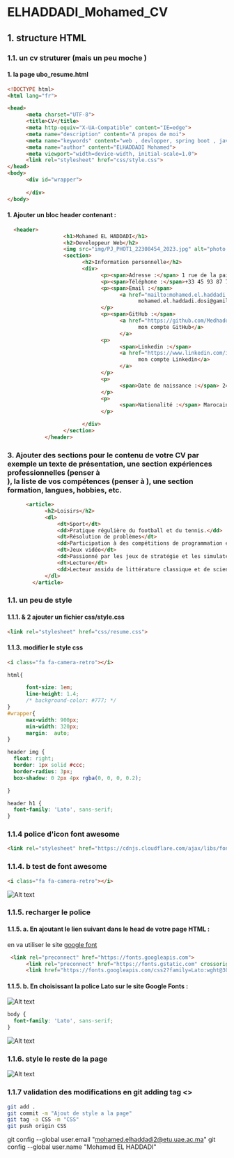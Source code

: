 # ELHADDADI_Mohamed_CV
## 1. structure HTML
### 1.1. un cv struturer (mais un peu moche )

#### 1. la page ubo_resume.html
```html
<!DOCTYPE html>
<html lang="fr">

<head>
      <meta charset="UTF-8">
      <title>CV</title>
      <meta http-equiv="X-UA-Compatible" content="IE=edge">
      <meta name="description" content="A propos de moi">
      <meta name="keywords" content="web , devlopper, spring boot , java, html , css ">
      <meta name="author" content="ELHADDADI Mohamed">
      <meta viewport="width=device-width, initial-scale=1.0">
      <link rel="stylesheet" href="css/style.css">
</head>
<body>
      <div id="wrapper">
            
      </div>
</body>
```
#### 1. Ajouter un bloc header contenant :
```html
  <header>
                  <h1>Mohamed EL HADDADI</h1>
                  <h2>Developpeur Web</h2>
                  <img src="img/PJ_PHOT1_22308454_2023.jpg" alt="photo de moi" width="200" height="200">
                  <section>
                        <h2>Information personnelle</h2>
                        <div>
                              <p><span>Adresse :</span> 1 rue de la paix 75000 Paris</p>
                              <p><span>Téléphone :</span>+33 45 93 87 72</p>
                              <p><span>Email :</span>
                                    <a href="mailto:mohamed.el.haddadi.dosi@gmail.com">
                                          mohamed.el.haddadi.dosi@gamil.com</a>
                              </p>
                              <p><span>GitHub :</span>
                                    <a href="https://github.com/Medhaddadi">
                                          mon compte GitHub</a>
                                    </a>
                              <p>
                                    <span>Linkedin :</span>
                                    <a href="https://www.linkedin.com/in/mohamed-el-haddadi-879b8b217/">
                                          mon compte Linkedin</a>
                                    </a>
                              </p>
                              <p>
                                    <span>Date de naissance :</span> 24/09/2000
                              </p>
                              <p>
                                    <span>Nationalité :</span> Marocain
                              </p>

                        </div>
                  </section>
            </header>
```
### 3. Ajouter des sections pour le contenu de votre CV par exemple un texte de présentation, une section expériences professionnelles (penser à <article>), la liste de vos compétences (penser à ), une section formation, langues, hobbies, etc.

```html
      <article>
            <h2>Loisirs</h2>
            <dl>
                <dt>Sport</dt>
                <dd>Pratique régulière du football et du tennis.</dd>
                <dt>Résolution de problèmes</dt>
                <dd>Participation à des compétitions de programmation et de mathématiques.</dd>
                <dt>Jeux vidéo</dt>
                <dd>Passionné par les jeux de stratégie et les simulateurs de vol.</dd>
                <dt>Lecture</dt>
                <dd>Lecteur assidu de littérature classique et de science-fiction.</dd>
            </dl>
        </article>
```

### 1.1. un peu de style 

#### 1.1.1. & 2 ajouter un fichier css/style.css

```html
<link rel="stylesheet" href="css/resume.css">
```

#### 1.1.3. modifier le style css 


```html
<i class="fa fa-camera-retro"></i>
```

```css
html{

      font-size: 1em;
      line-height: 1.4;
      /* background-color: #777; */
}
#wrapper{
      max-width: 900px;
      min-width: 320px;
      margin:  auto;
}

header img {
  float: right;
  border: 1px solid #ccc;
  border-radius: 3px;
  box-shadow: 0 2px 4px rgba(0, 0, 0, 0.2);

}

header h1 {
  font-family: 'Lato', sans-serif;
}

```

### 1.1.4 police d'icon font awesome
      
```html
<link rel="stylesheet" href="https://cdnjs.cloudflare.com/ajax/libs/font-awesome/4.7.0/css/font-awesome.min.css">
```

### 1.1.4. b test de font awesome 

```html
<i class="fa fa-camera-retro"></i>
```
![Alt text](docs/image2.png)

### 1.1.5. recharger le  police 

#### 1.1.5. a. En ajoutant le lien suivant dans le head de votre page HTML :

en va utiliser le site [google font](https://fonts.google.com/)

```html
 <link rel="preconnect" href="https://fonts.googleapis.com">
      <link rel="preconnect" href="https://fonts.gstatic.com" crossorigin>
      <link href="https://fonts.googleapis.com/css2?family=Lato:wght@300&display=swap" rel="stylesheet">
```

#### 1.1.5. b. En choisissant la police Lato sur le site Google Fonts :
![Alt text](docs/image.png)

```css
body {
  font-family: 'Lato', sans-serif;
}
```


![Alt text](docs/image1.png)

### 1.1.6. style le reste de la page 

![Alt text](docs/image4.png)

### 1.1.7 validation des modifications en git adding tag <<CSS>>

```bash
git add .
git commit -m "Ajout de style a la page"
git tag -a CSS -m "CSS"
git push origin CSS

```

  git config --global user.email "mohamed.elhaddadi2@etu.uae.ac.ma"
  git config --global user.name "Mohamed EL HADDADI"
